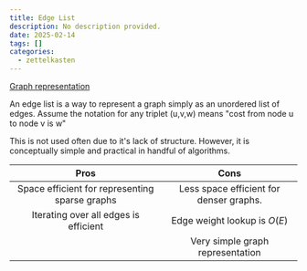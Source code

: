 ```yaml
---
title: Edge List
description: No description provided.
date: 2025-02-14
tags: []
categories:
  - zettelkasten
---
```


[Graph representation](Graph%20representation.md)

An edge list is a way to represent a graph simply as an unordered list of edges. Assume the notation for any triplet (u,v,w) means "cost from node u to node v is w"

This is not used often due to it's lack of structure. However, it is conceptually simple and practical in handful of algorithms. 

|Pros|Cons|
|:-:|:-:|
|Space efficient for representing sparse graphs|Less space efficient for denser graphs.|
|Iterating over all edges is efficient|Edge weight lookup is $O(E)$|
||Very simple graph representation|
